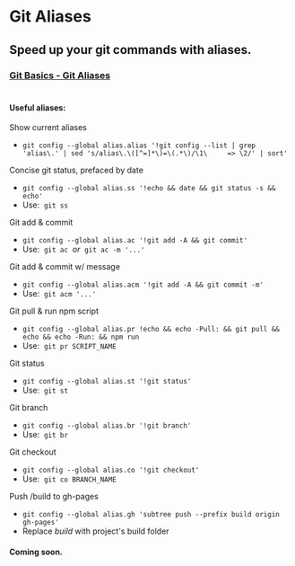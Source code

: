 # Git Aliases

## Speed up your git commands with aliases.

### [Git Basics - Git Aliases](https://git-scm.com/book/en/v2/Git-Basics-Git-Aliases)

#

#### Useful aliases:

Show current aliases
- `git config --global alias.alias '!git config --list | grep 'alias\.' | sed 's/alias\.\([^=]*\)=\(.*\)/\1\	 => \2/' | sort'`

Concise git status, prefaced by date
- `git config --global alias.ss '!echo && date && git status -s && echo'`
- Use:&nbsp; `git ss`

Git add & commit
- `git config --global alias.ac '!git add -A && git commit'`
- Use:&nbsp; `git ac` &nbsp;*or*&nbsp; `git ac -m '...'`

Git add & commit w/ message
- `git config --global alias.acm '!git add -A && git commit -m'`
- Use:&nbsp; `git acm '...'`

Git pull & run npm script
- `git config --global alias.pr !echo && echo -Pull: && git pull && echo && echo -Run: && npm run`
- Use:&nbsp; `git pr SCRIPT_NAME`

Git status
- `git config --global alias.st '!git status'`
- Use:&nbsp; `git st`

Git branch
- `git config --global alias.br '!git branch'`
- Use:&nbsp; `git br`

Git checkout
- `git config --global alias.co '!git checkout'`
- Use:&nbsp; `git co BRANCH_NAME`

Push /build to gh-pages
- `git config --global alias.gh 'subtree push --prefix build origin gh-pages'`
- Replace *build* with project's build folder


#### Coming soon.

